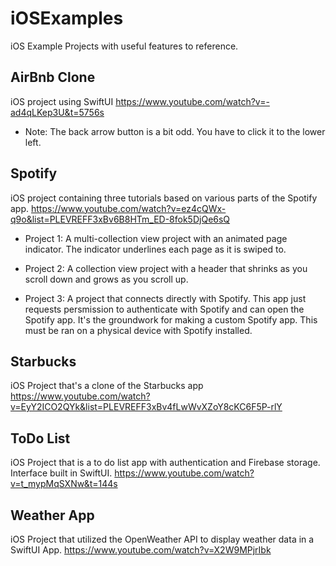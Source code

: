 # iOSExamples
iOS Example Projects with useful features to reference.

## AirBnb Clone
iOS project using SwiftUI
https://www.youtube.com/watch?v=-ad4qLKep3U&t=5756s
* Note: The back arrow button is a bit odd. You have to click it to the lower left. 


## Spotify
iOS project containing three tutorials based on various parts of the Spotify app. 
https://www.youtube.com/watch?v=ez4cQWx-q9o&list=PLEVREFF3xBv6B8HTm_ED-8fok5DjQe6sQ

- Project 1: A multi-collection view project with an animated page indicator. The indicator underlines each page as it is swiped to. 

- Project 2: A collection view project with a header that shrinks as you scroll down and grows as you scroll up. 

- Project 3: A project that connects directly with Spotify. This app just requests persmission to authenticate with Spotify and can open the Spotify app. It's the groundwork for making a custom Spotify app. This must be ran on a physical device with Spotify installed. 


## Starbucks
iOS Project that's a clone of the Starbucks app
https://www.youtube.com/watch?v=EyY2ICO2QYk&list=PLEVREFF3xBv4fLwWvXZoY8cKC6F5P-rlY


## ToDo List
iOS Project that is a to do list app with authentication and Firebase storage. Interface built in SwiftUI.
https://www.youtube.com/watch?v=t_mypMqSXNw&t=144s


## Weather App
iOS Project that utilized the OpenWeather API to display weather data in a SwiftUI App.
https://www.youtube.com/watch?v=X2W9MPjrIbk


